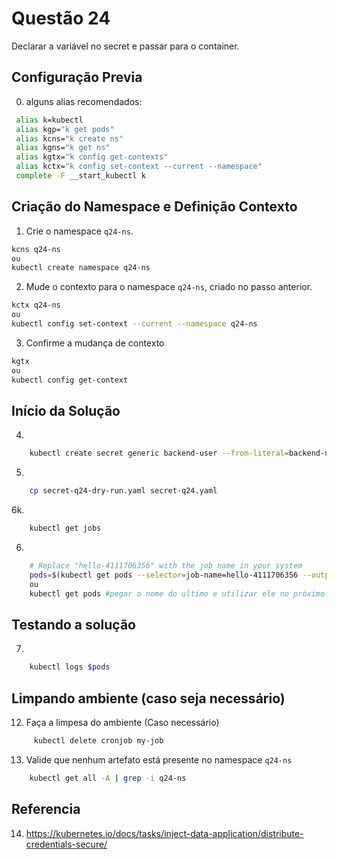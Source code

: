 # Questão 24

Declarar a variável no secret e passar para o container.


## Configuração Previa
0. alguns alias recomendados:
```bash
 alias k=kubectl
 alias kgp="k get pods"
 alias kcns="k create ns"
 alias kgns="k get ns"
 alias kgtx="k config get-contexts"
 alias kctx="k config set-context --current --namespace"
 complete -F __start_kubectl k
```

## Criação do Namespace e Definição Contexto 
1. Crie o namespace `q24-ns`.
```bash
kcns q24-ns
ou
kubectl create namespace q24-ns
```
2. Mude o contexto para o namespace `q24-ns`, criado no passo anterior.
```bash
kctx q24-ns
ou
kubectl config set-context --current --namespace q24-ns
```
3. Confirme a mudança de contexto
```bash
kgtx
ou
kubectl config get-context
```

## Início da Solução
4. 
```bash
    kubectl create secret generic backend-user --from-literal=backend-username='Eu-admin?' --dry-run=client -o yaml > secret-q24-dry-run.yaml
```
5. 
```bash
    cp secret-q24-dry-run.yaml secret-q24.yaml
```

6k. 
```bash
    kubectl get jobs
```

6. 
```bash
    # Replace "hello-4111706356" with the job name in your system
    pods=$(kubectl get pods --selector=job-name=hello-4111706356 --output=jsonpath={.items[*].metadata.name})
    ou
    kubectl get pods #pegar o nome do ultimo e utilizar ele no próximo comando
```

## Testando a solução
7. 
```bash
    kubectl logs $pods
```

## Limpando ambiente (caso seja necessário)
12. Faça a limpesa do ambiente (Caso necessário)
```bash
     kubectl delete cronjob my-job
```
13. Valide que nenhum artefato está presente no namespace `q24-ns`
```bash
    kubectl get all -A | grep -i q24-ns
```

## Referencia
14. https://kubernetes.io/docs/tasks/inject-data-application/distribute-credentials-secure/